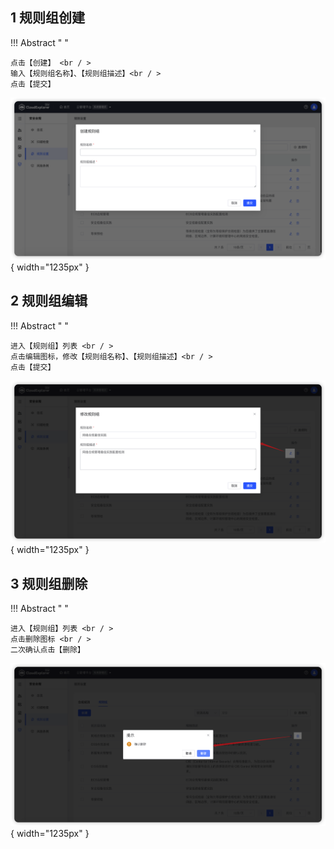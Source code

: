 
## 1 规则组创建

!!! Abstract " "

    点击【创建】 <br / >
    输入【规则组名称】、【规则组描述】<br / >
    点击【提交】
![规则组创建](../../img/security-compliance/rule_group/规则组创建.png){ width="1235px" }

## 2 规则组编辑

!!! Abstract " "

    进入【规则组】列表 <br / >
    点击编辑图标，修改【规则组名称】、【规则组描述】<br / >
    点击【提交】
![规则组修改](../../img/security-compliance/rule_group/规则组修改.png){ width="1235px" }

## 3 规则组删除

!!! Abstract " "

    进入【规则组】列表 <br / >
    点击删除图标 <br / >
    二次确认点击【删除】
![规则组删除](../../img/security-compliance/rule_group/规则组删除.png){ width="1235px" }
